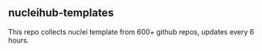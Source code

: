 ## nucleihub-templates

This repo collects nuclei template from 600+ github repos, updates every 6 hours.